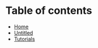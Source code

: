 # Table of contents

* [Home](README.md)
* [Untitled](untitled-1.md)
* [Tutorials](tutorials-spiralnodes.md)

